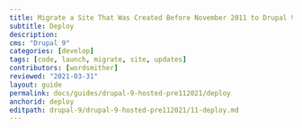 ```yaml
---
title: Migrate a Site That Was Created Before November 2011 to Drupal 9
subtitle: Deploy
description: 
cms: "Drupal 9"
categories: [develop]
tags: [code, launch, migrate, site, updates]
contributors: [wordsmither]
reviewed: "2021-03-31"
layout: guide
permalink: docs/guides/drupal-9-hosted-pre112021/deploy
anchorid: deploy
editpath: drupal-9/drupal-9-hosted-pre112021/11-deploy.md
---
```

<Partial file="drupal-9/deploy-live.md" />


